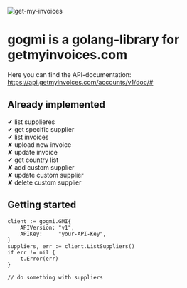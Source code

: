 ![get-my-invoices](https://www.getmyinvoices.com/wp-content/uploads/2016/04/logo_login.png)

# gogmi is a golang-library for getmyinvoices.com

Here you can find the API-documentation: https://api.getmyinvoices.com/accounts/v1/doc/#

## Already implemented

✔ list supplieres  
✔ get specific supplier  
✔ list invoices  
✘ upload new invoice  
✘ update invoice  
✔ get country list  
✘ add custom supplier  
✘ update custom supplier  
✘ delete custom supplier  

## Getting started

```golang
client := gogmi.GMI{
    APIVersion: "v1",
    APIKey:     "your-API-Key",
}
suppliers, err := client.ListSuppliers()
if err != nil {
    t.Error(err)
}

// do something with suppliers
```

